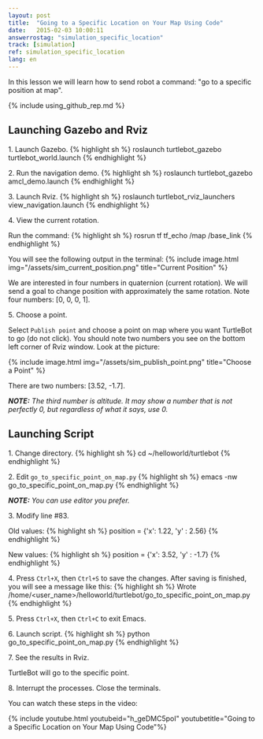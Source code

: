 ```yaml
---
layout: post
title:  "Going to a Specific Location on Your Map Using Code"
date:   2015-02-03 10:00:11
answerrostag: "simulation_specific_location"
track: [simulation]
ref: simulation_specific_location
lang: en
---
```


In this lesson we will learn how to send robot a command: "go to a specific
position at map".

{% include using_github_rep.md %}

## Launching Gazebo and Rviz

1\. Launch Gazebo.
{% highlight sh %}
roslaunch turtlebot_gazebo turtlebot_world.launch
{% endhighlight %}

2\. Run the navigation demo.
{% highlight sh %}
roslaunch turtlebot_gazebo amcl_demo.launch
{% endhighlight %}

3\. Launch Rviz.
{% highlight sh %}
roslaunch turtlebot_rviz_launchers view_navigation.launch
{% endhighlight %}

4\. View the current rotation.

Run the command:
{% highlight sh %}
rosrun tf tf_echo /map /base_link
{% endhighlight %}

You will see the following output in the terminal:
{% include image.html img="/assets/sim_current_position.png" title="Current Position" %}

We are interested in four numbers in quaternion (current rotation). We will
send a goal to change position with approximately the same rotation. Note four
numbers: [0, 0, 0, 1].

5\. Choose a point.

Select `Publish point` and choose a point on map where you want TurtleBot to go
(do not click). You should note two numbers you see on the bottom left corner of
Rviz window. Look at the picture:

{% include image.html img="/assets/sim_publish_point.png" title="Choose a Point" %}

There are two numbers: [3.52, -1.7].

***NOTE:*** *The third number is altitude. It may show a number that is not
perfectly 0, but regardless of what it says, use 0.*

## Launching Script

1\. Change directory.
{% highlight sh %}
cd ~/helloworld/turtlebot
{% endhighlight %}

2\. Edit `go_to_specific_point_on_map.py`
{% highlight sh %}
emacs -nw go_to_specific_point_on_map.py
{% endhighlight %}

***NOTE:*** *You can use editor you prefer.*

3\. Modify line \#83.

Old values:
{% highlight sh %}
position = {'x': 1.22, 'y' : 2.56}
{% endhighlight %}

New values:
{% highlight sh %}
position = {'x': 3.52, 'y' : -1.7}
{% endhighlight %}

4\. Press `Ctrl+X`, then `Ctrl+S` to save the changes. After saving is
finished, you will see a message like this:
{% highlight sh %}
Wrote /home/<user_name>/helloworld/turtlebot/go_to_specific_point_on_map.py
{% endhighlight %}

5\. Press `Ctrl+X`, then `Ctrl+C` to exit Emacs.

6\. Launch script.
{% highlight sh %}
python go_to_specific_point_on_map.py
{% endhighlight %}

7\. See the results in Rviz.

TurtleBot will go to the specific point.

8\. Interrupt the processes. Close the terminals.

You can watch these steps in the video:

{% include youtube.html youtubeid="h_geDMC5poI" youtubetitle="Going to a Specific Location on Your Map Using Code"%}
